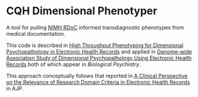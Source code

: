# CQH Dimensional Phenotyper

A tool for pulling [NIMH RDoC](https://www.nimh.nih.gov/research-priorities/rdoc/index.shtml) informed transdiagnostic phenotypes from medical documentation.

This code is described in [High Throughput Phenotyping for Dimensional Psychopathology in Electronic Health Records](https://doi.org/10.1016/j.biopsych.2018.01.011) and applied in [Genome-wide Association Study of Dimensional Psychopathology Using Electronic Health Records](https://doi.org/10.1016/j.biopsych.2017.12.004) both of which appear in *Biological Psychiatry*. 

This approach conceptually follows that reported in [A Clinical Perspective on the Relevance of Research Domain Criteria in Electronic Health Records](https://doi.org/10.1176/appi.ajp.2014.14091177) in AJP.
